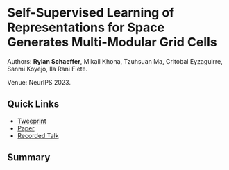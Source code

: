 # Self-Supervised Learning of Representations for Space Generates Multi-Modular Grid Cells

Authors: **Rylan Schaeffer**, Mikail Khona, Tzuhsuan Ma, Critobal Eyzaguirre, Sanmi Koyejo, Ila Rani Fiete.

Venue: NeurIPS 2023.

## Quick Links

- [Tweeprint](https://twitter.com/RylanSchaeffer/status/)
- [Paper](paper.pdf)
- [Recorded Talk]()

## Summary
